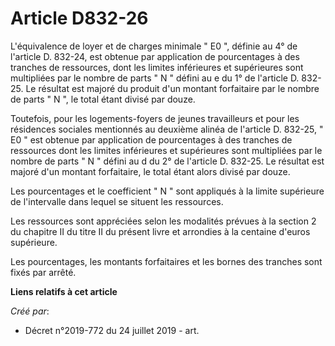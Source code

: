 # Article D832-26

L'équivalence de loyer et de charges minimale " E0 ", définie au 4° de l'article D. 832-24, est obtenue par application de
pourcentages à des tranches de ressources, dont les limites inférieures et supérieures sont multipliées par le nombre de
parts " N " défini au e du 1° de l'article D. 832-25. Le résultat est majoré du produit d'un montant forfaitaire par le
nombre de parts " N ", le total étant divisé par douze. 

Toutefois, pour les logements-foyers de jeunes travailleurs et pour les résidences sociales mentionnés au deuxième alinéa de
l'article D. 832-25, " E0 " est obtenue par application de pourcentages à des tranches de ressources dont les limites
inférieures et supérieures sont multipliées par le nombre de parts " N " défini au d du 2° de l'article D. 832-25. Le
résultat est majoré d'un montant forfaitaire, le total étant alors divisé par douze. 

Les pourcentages et le coefficient " N " sont appliqués à la limite supérieure de l'intervalle dans lequel se situent les
ressources. 

Les ressources sont appréciées selon les modalités prévues à la section 2 du chapitre II du titre II du présent livre et
arrondies à la centaine d'euros supérieure. 

Les pourcentages, les montants forfaitaires et les bornes des tranches sont fixés par arrêté.

**Liens relatifs à cet article**

_Créé par_:

  - Décret n°2019-772 du 24 juillet 2019 - art.
